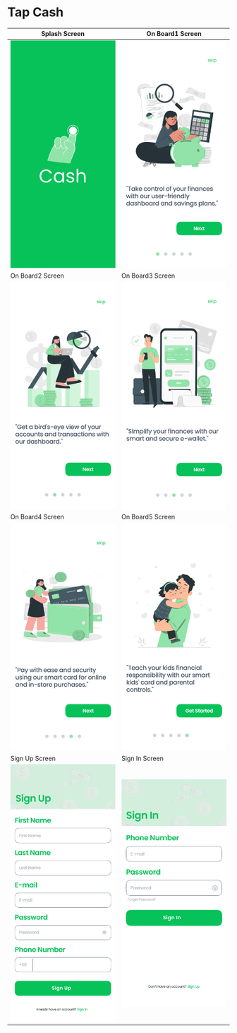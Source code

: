 # Tap Cash 

| Splash Screen | On Board1 Screen                       |
|------|-------------------------------------------|
|<img src="assets/SplashScreen.jpg" width="400">| <img src="assets/iPhone 13 mini - 2.jpg" width="400"> |
| On Board2 Screen  | On Board3 Screen                       |
| <img src="assets/iPhone 13 mini - 7.jpg" width="400"> | <img src="assets/iPhone 13 mini - 9.jpg" width="400"> |
| On Board4 Screen  | On Board5 Screen                       |
| <img src="assets/iPhone 13 mini - 8.jpg" width="400"> | <img src="assets/iPhone 13 mini - 10.jpg" width="400"> |
| Sign Up Screen  | Sign In Screen                       |
| <img src="assets/sign up.jpg" width="400"> | <img src="assets/Sign in.jpg" width="400"> |

